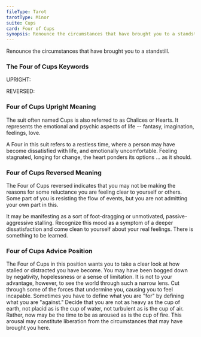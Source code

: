 ```yaml
---
fileType: Tarot
tarotType: Minor
suite: Cups
card: Four of Cups
synopsis: Renounce the circumstances that have brought you to a standstill.
---
```

Renounce the circumstances that have brought you to a standstill.

### The Four of Cups Keywords

UPRIGHT: 

REVERSED: 

### Four of Cups Upright Meaning

The suit often named Cups is also referred to as Chalices or Hearts. It represents the emotional and psychic aspects of life -- fantasy, imagination, feelings, love.

A Four in this suit refers to a restless time, where a person may have become dissatisfied with life, and emotionally uncomfortable. Feeling stagnated, longing for change, the heart ponders its options ... as it should.

### Four of Cups Reversed Meaning

The Four of Cups reversed indicates that you may not be making the reasons for some reluctance you are feeling clear to yourself or others. Some part of you is resisting the flow of events, but you are not admitting your own part in this.

It may be manifesting as a sort of foot-dragging or unmotivated, passive-aggressive stalling. Recognize this mood as a symptom of a deeper dissatisfaction and come clean to yourself about your real feelings. There is something to be learned.

### Four of Cups Advice Position

The Four of Cups in this position wants you to take a clear look at how stalled or distracted you have become. You may have been bogged down by negativity, hopelessness or a sense of limitation. It is not to your advantage, however, to see the world through such a narrow lens. Cut through some of the forces that undermine you, causing you to feel incapable. Sometimes you have to define what you are "for" by defining what you are "against." Decide that you are not as heavy as the cup of earth, not placid as is the cup of water, not turbulent as is the cup of air. Rather, now may be the time to be as aroused as is the cup of fire. This arousal may constitute liberation from the circumstances that may have brought you here.

